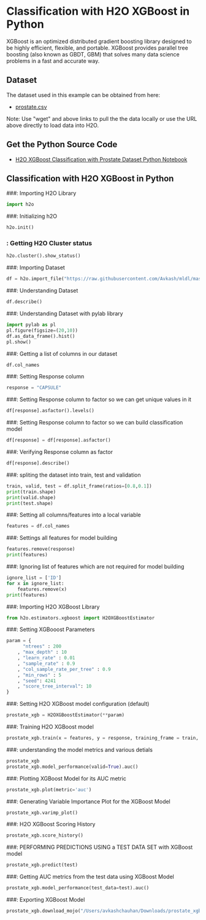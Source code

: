 # Classification with H2O XGBoost in Python #

XGBoost is an optimized distributed gradient boosting library designed to be highly efficient, flexible, and portable. XGBoost provides parallel tree boosting (also known as GBDT, GBM) that solves many data science problems in a fast and accurate way.

## Dataset ##
The dataset used in this example can be obtained from here:
 - [prostate.csv](https://raw.githubusercontent.com/Avkash/mldl/master/data/prostate.csv)

Note: Use "wget" and above links to pull the the data locally or use the URL above directly to load data into H2O.
  
## Get the Python Source Code ##
  - [H2O XGBoost Classification with Prostate Dataset Python Notebook](https://github.com/Avkash/mldl/blob/master/notebook/h2o/H2O_XGBoost_Classification_prostate.ipynb)
  
## Classification with H2O XGBoost in Python ##

###: Importing H2O Library
```python
import h2o
```

###: Initializing h2O
```python
h2o.init()
```

### : Getting H2O Cluster status
```python
h2o.cluster().show_status()
```

###: Importing Dataset
```python
df = h2o.import_file("https://raw.githubusercontent.com/Avkash/mldl/master/data/prostate.csv")
```

###: Understanding Dataset
```python
df.describe()
```

###: Understanding Dataset with pylab library
```python
import pylab as pl
pl.figure(figsize=(20,10))
df.as_data_frame().hist()
pl.show()
```

###: Getting a list of columns in our dataset
```python
df.col_names
```

###: Setting Response column
```python
response = "CAPSULE"
```

###: Setting Response column to factor so we can get unique values in it
```python
df[response].asfactor().levels()
```

###: Setting Response column to factor so we can build classification model
```python
df[response] = df[response].asfactor()
```

###: Verifying Response column as factor 
```python
df[response].describe()
```

###: spliting the dataset into train, test and validation  
```python
train, valid, test = df.split_frame(ratios=[0.8,0.1])
print(train.shape)
print(valid.shape)
print(test.shape)
```

###: Setting all columns/features into a local variable
```python
features = df.col_names
```

###: Settings all features for model building
```python
features.remove(response)
print(features)
```

###: Ignoring list of features which are not required for model building
```python
ignore_list = ['ID']
for x in ignore_list:
    features.remove(x)
print(features)    
```

###: Importing H2O XGBoost Library
```python
from h2o.estimators.xgboost import H2OXGBoostEstimator
```

###: Setting XGBooost Parameters
```python
param = {
      "ntrees" : 200
    , "max_depth" : 10
    , "learn_rate" : 0.01
    , "sample_rate" : 0.9
    , "col_sample_rate_per_tree" : 0.9
    , "min_rows" : 5
    , "seed": 4241
    , "score_tree_interval": 10
}
```

###: Setting H2O XGBoost model configuration (default)
```python
prostate_xgb = H2OXGBoostEstimator(**param)
```

###: Training H2O XGBoost model 
```python
prostate_xgb.train(x = features, y = response, training_frame = train, validation_frame = valid)
```

###: understanding the model metrics and various detials
```python
prostate_xgb
prostate_xgb.model_performance(valid=True).auc()
```

###: Plotting XGBoost  Model for its AUC metric 
```python
prostate_xgb.plot(metric='auc')
```

###: Generating Variable Importance Plot for the XGBoost Model
```python
prostate_xgb.varimp_plot()
```

###:  H2O XGBoost Scoring History
```python
prostate_xgb.score_history()
```

###: PERFORMING PREDICTIONS USING a TEST DATA SET with XGBoost  model
```python
prostate_xgb.predict(test)
```


###: Getting AUC metrics from the test data using XGBoost  Model
```python
prostate_xgb.model_performance(test_data=test).auc()
````

###: Exporting XGBoost  Model
```python
prostate_xgb.download_mojo("/Users/avkashchauhan/Downloads/prostate_xgb", get_genmodel_jar=True)
```

